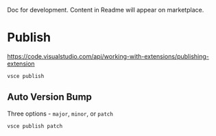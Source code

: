 Doc for development. Content in Readme will appear on marketplace.

# Publish

https://code.visualstudio.com/api/working-with-extensions/publishing-extension

```
vsce publish
```

## Auto Version Bump

Three options - `major`, `minor`, or `patch`

```
vsce publish patch
```
